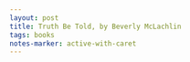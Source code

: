 ```yaml
---
layout: post
title: Truth Be Told, by Beverly McLachlin
tags: books
notes-marker: active-with-caret
---
```

